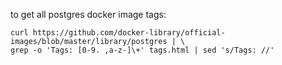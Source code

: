 to get all postgres docker image tags:
```
curl https://github.com/docker-library/official-images/blob/master/library/postgres | \
grep -o 'Tags: [0-9. ,a-z-]\+' tags.html | sed 's/Tags: //'
```
